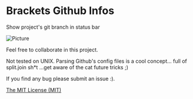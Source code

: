 Brackets Github Infos
==

Show project's git branch in status bar

![Picture](https://github.com/malas34/brackets-githubnfo/)

Feel free to collaborate in this project.

Not tested on UNIX.
Parsing Github's config files is a cool concept... full of split.join sh*t
...get aware of the cat future tricks ;)

If you find any bug please submit an issue :).

[The MIT License (MIT)](http://opensource.org/licenses/MIT)

